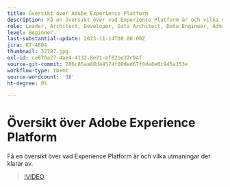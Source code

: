 ```yaml
---
title: Översikt över Adobe Experience Platform
description: Få en översikt över vad Experience Platform är och vilka utmaningar det klarar av.
role: Leader, Architect, Developer, Data Architect, Data Engineer, Admin, User
level: Beginner
last-substantial-update: 2023-11-14T00:00:00Z
jira: KT-4804
thumbnail: 32797.jpg
exl-id: ce870a27-4ae4-4132-8e21-ef82be32c94f
source-git-commit: 286c85aa88d44574f00ded67f0de8e0c945a153e
workflow-type: tm+mt
source-wordcount: '38'
ht-degree: 0%

---
```


# Översikt över Adobe Experience Platform

Få en översikt över vad Experience Platform är och vilka utmaningar det klarar av.

>[!VIDEO](https://video.tv.adobe.com/v/32797?learn=on&enablevpops)


